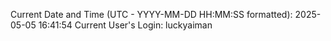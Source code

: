 Current Date and Time (UTC - YYYY-MM-DD HH:MM:SS formatted): 2025-05-05 16:41:54
Current User's Login: luckyaiman

